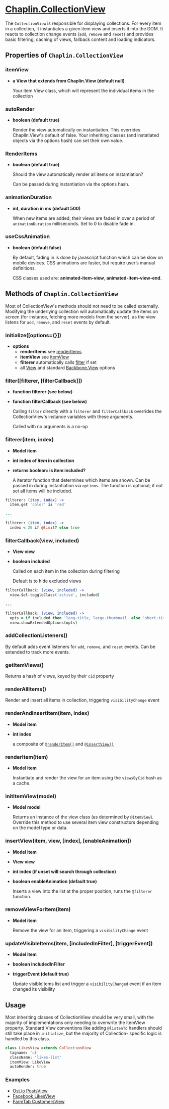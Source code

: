 # [Chaplin.CollectionView](src/chaplin/views/collection_view.coffee)

The `CollectionView` is responsible for displaying collections. For every item in a collection, it instantiates a given item view and inserts it into the DOM. It reacts to collection change events (`add`, `remove` and `reset`) and provides basic filtering, caching of views, fallback content and loading indicators.

## Properties of `Chaplin.CollectionView`

<a id="itemView"></a>
### itemView
* **a View that extends from Chaplin.View (default null)**

  Your item View class, which will represent the individual items
  in the collection

<a id="autoRender"></a>
### autoRender
* **boolean (default true)**

  Render the view automatically on instantiation. This overrides
  Chaplin.View's default of false. Your inheriting classes (and
  instatiated objects via the options hash) can set their own value.

<a id="renderItems"></a>
###  RenderItems
* **boolean (default true)**

  Should the view automatically render all items on instantiation?

  Can be passed during instantiation via the options hash.

<a id="animationDuration"></a>
### animationDuration
* **int, duration in ms (default 500)**

  When new items are added, their views are faded in over a period of
  `animationDuration` milliseconds. Set to 0 to disable fade in.

<a id="useCssAnimation"></a>
### useCssAnimation
* **boolean (default false)**

  By default, fading in is done by javascript function which can be
  slow on mobile devices. CSS animations are faster,
  but require user’s manual definitions.

  CSS classes used are: **animated-item-view**, **animated-item-view-end**.

<a id="methods-overview"></a>
## Methods of `Chaplin.CollectionView`
  Most of CollectionView's methods should not need to be called
  externally. Modifying the underlying collection will automatically
  update the items on screen (for instance, fetching more models
  from the server), as the view listens for `add`, `remove`, and
  `reset` events by default.

<a id="initialize"></a>
### initialize([options={}])
* **options**
    * **renderItems** see [renderItems](#renderItems)
    * **itemView** see [itemView](#itemView)
    * **filterer** automatically calls [filter](#filter) if set
    * all [View](./chaplin.view.md#initialize) and standard
    [Backbone.View](http://backbonejs.org/#View-constructor) options

<a id="filter"></a>
### filter([filterer, [filterCallback]])
* **function filterer (see below)**
* **function filterCallback (see below)**

  Calling `filter` directly with a `filterer` and `filterCallback` overrides
  the CollectionView's instance variables with these arguments.

  Called with no arguments is a no-op

<a id="filterer"></a>
### filterer(item, index)
* **Model item**
* **int index of ***item*** in collection**
* **returns boolean: is item included?**

  A iterator function that determines which items are shown. Can be passed
  in during instantiation via `options`. The function is optional; if not
  set all items will be included.

```coffeescript
filterer: (item, index) ->
  item.get 'color' is 'red'

...

filterer: (item, index) ->
  index < 20 if @limit? else true

```

<a id="filterCallback"></a>
### filterCallback(view, included)
* **View view**
* **boolean included**

  Called on each item in the collection during filtering

  Default is to hide excluded views

```coffeescript
filterCallback: (view, included) ->
  view.$el.toggleClass('active', included)

...

filterCallback: (view, included) ->
  opts = if included then 'long-title, large-thumbnail' else 'short-title, small-thumbnail'
  view.showExtendedOptions(opts)
```

<a id="addCollectionListeners"></a>
### addCollectionListeners()

  By default adds event listeners for `add`, `remove`, and `reset` events. Can
  be extended to track more events.

<a id="getItemViews"></a>
### getItemViews()

  Returns a hash of views, keyed by their `cid` property

<a id="renderAllItems"></a>
### renderAllItems()

  Render and insert all items in collection, triggering `visibilityChange` event

<a id="renderAndInsertItem"></a>
### renderAndInsertItem(item, index)
* **Model item**
* **int index**

  a composite of [`@renderItem()`](#renderItem) and [`@insertView()`](#insertView)

<a id="renderItem"></a>
### renderItem(item)
* **Model item**

  Instantiate and render the view for an item using the `viewsByCid`
  hash as a cache.

<a id="initItemView"></a>
### initItemView(model)
* **Model model**

  Returns an instance of the view class (as determined by `@itemView`).
  Override this method to use several item view constructors depending
  on the model type or data.

<a id="insertView"></a>
### insertView(item, view, [index], [enableAnimation])
* **Model item**
* **View view**
* **int index (if unset will search through collection)**
* **boolean enableAnimation (default true)**

  Inserts a view into the list at the proper position, runs the `@filterer`
  function.

<a id="removeViewForItem"></a>
### removeViewForItem(item)
* **Model item**

  Remove the view for an item, triggering a `visibilityChange` event

<a id="updateVisibleItems"></a>
### updateVisibleItems(item, [includedInFilter], [triggerEvent])
* **Model item**
* **boolean includedInFilter**
* **triggerEvent (default true)**

  Update visibleItems list and trigger a `visibilityChanged` event
  if an item changed its visibility


## Usage
Most inheriting classes of CollectionView should be very small, with
the majority of implementations only needing to overwrite the itemView
property. Standard View conventions like adding `@listenTo` handlers
should still take place in `initialize`, but the majority of Collection-
specific logic is handled by this class.

```coffeescript
class LikesView extends CollectionView
  tagname: 'ul'
  className: 'likes-list'
  itemView: LikeView
  autoRender: true
```

### Examples

* [Ost.io PostsView](https://github.com/paulmillr/ostio/blob/master/app/views/post/posts-view.coffee)
* [Facebook LikesView](https://github.com/chaplinjs/facebook-example/blob/master/coffee/views/likes_view.coffee)
* [FarmTab CustomersView](https://github.com/akre54/FT/blob/master/app/views/customers_collection_view.coffee)
